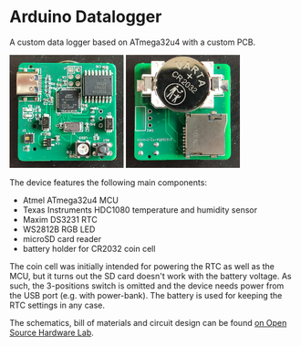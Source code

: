 # Arduino Datalogger

A custom data logger based on ATmega32u4 with a custom PCB.

<img src="front.jpg" width="200"> <img src="back.jpg" width="200">

The device features the following main components:
* Atmel ATmega32u4 MCU
* Texas Instruments HDC1080 temperature and humidity sensor
* Maxim DS3231 RTC
* WS2812B RGB LED
* microSD card reader
* battery holder for CR2032 coin cell

The coin cell was initially intended for powering the RTC as well as the MCU, but it turns out the SD card doesn't work with the battery voltage.
As such, the 3-positions switch is omitted and the device needs power from the USB port (e.g. with power-bank).
The battery is used for keeping the RTC settings in any case.

The schematics, bill of materials and circuit design can be found [on Open Source Hardware Lab](https://oshwlab.com/krizzli/data-logger-v2).
